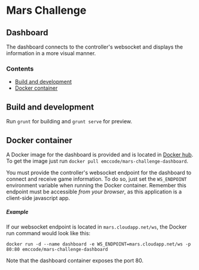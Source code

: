 # Mars Challenge

## Dashboard

The dashboard connects to the controller's websocket and displays the
information in a more visual manner.

### Contents

- [Build and development](#build-and-development)
- [Docker container](#docker-container)

## Build and development

Run `grunt` for building and `grunt serve` for preview.


## Docker container

A Docker image for the dashboard is provided and is located in
[Docker hub](https://registry.hub.docker.com/u/emccode/mars-challenge-dashboard/).
To get the image just run `docker pull emccode/mars-challenge-dashboard`.

You must provide the controller's websocket endpoint for the dashboard to
connect and receive game information. To do so, just set the `WS_ENDPOINT`
environment variable when running the Docker container. Remember this endpoint
must be accessible *from your browser*, as this application is a client-side
javascript app.

##### Example

If our websocket endpoint is located in `mars.cloudapp.net/ws`, the Docker run
command would look like this:

    docker run -d --name dashboard -e WS_ENDPOINT=mars.cloudapp.net/ws -p 80:80 emccode/mars-challenge-dashboard

Note that the dashboard container exposes the port 80.

